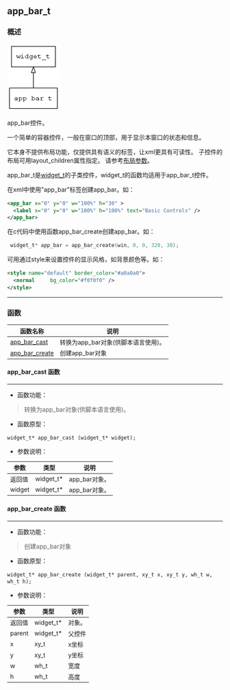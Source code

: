 ## app\_bar\_t
### 概述
![image](images/app_bar_t_0.png)

app_bar控件。

 一个简单的容器控件，一般在窗口的顶部，用于显示本窗口的状态和信息。

 它本身不提供布局功能，仅提供具有语义的标签，让xml更具有可读性。
 子控件的布局可用layout\_children属性指定。
 请参考[布局参数](https://github.com/zlgopen/awtk/blob/master/docs/layout.md)。

 app\_bar\_t是[widget\_t](widget_t.md)的子类控件，widget\_t的函数均适用于app\_bar\_t控件。

 在xml中使用"app\_bar"标签创建app\_bar。如：

 ```xml
 <app_bar x="0" y="0" w="100%" h="30" >
   <label x="0" y="0" w="100%" h="100%" text="Basic Controls" />
 </app_bar>
 ```

 在c代码中使用函数app\_bar\_create创建app\_bar。如：

 ```c
  widget_t* app_bar = app_bar_create(win, 0, 0, 320, 30);
 ```

 可用通过style来设置控件的显示风格，如背景颜色等。如：

 ```xml
 <style name="default" border_color="#a0a0a0">
   <normal     bg_color="#f0f0f0" />
 </style>
 ```
----------------------------------
### 函数
<p id="app_bar_t_methods">

| 函数名称 | 说明 | 
| -------- | ------------ | 
| <a href="#app_bar_t_app_bar_cast">app\_bar\_cast</a> | 转换为app_bar对象(供脚本语言使用)。 |
| <a href="#app_bar_t_app_bar_create">app\_bar\_create</a> | 创建app_bar对象 |
#### app\_bar\_cast 函数
-----------------------

* 函数功能：

> <p id="app_bar_t_app_bar_cast">转换为app_bar对象(供脚本语言使用)。

* 函数原型：

```
widget_t* app_bar_cast (widget_t* widget);
```

* 参数说明：

| 参数 | 类型 | 说明 |
| -------- | ----- | --------- |
| 返回值 | widget\_t* | app\_bar对象。 |
| widget | widget\_t* | app\_bar对象。 |
#### app\_bar\_create 函数
-----------------------

* 函数功能：

> <p id="app_bar_t_app_bar_create">创建app_bar对象

* 函数原型：

```
widget_t* app_bar_create (widget_t* parent, xy_t x, xy_t y, wh_t w, wh_t h);
```

* 参数说明：

| 参数 | 类型 | 说明 |
| -------- | ----- | --------- |
| 返回值 | widget\_t* | 对象。 |
| parent | widget\_t* | 父控件 |
| x | xy\_t | x坐标 |
| y | xy\_t | y坐标 |
| w | wh\_t | 宽度 |
| h | wh\_t | 高度 |
